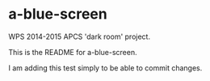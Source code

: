 # a-blue-screen
WPS 2014-2015 APCS 'dark room' project.

This is the README for a-blue-screen.

I am adding this test simply to be able to commit changes.